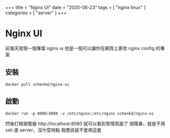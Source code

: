 +++
title = "Nginx UI"
date = "2020-06-23"
tags = [ "nginx linux" ]
categories = [ "server" ]
+++

# Nginx UI
前幾天發現一個專案 nginx ui
他是一個可以讓你在網頁上更改 nginx config 的專案
## 安裝
```
docker pull schenkd/nginx-ui
```

## 啟動
```
docker run -p 8080:8080 -v /etc/nginx:/etc/nginx schenkd/nginx-ui
```

然後打開瀏覽器 http://localhost:8080 就可以看到管理頁面了
很陽春，就是不用 ssh 進 server，沒什麼特點
我應該是不會用這套

